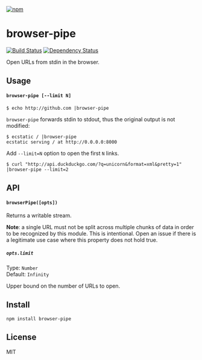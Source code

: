 [![npm](https://nodei.co/npm/browser-pipe.png)](https://npmjs.com/package/browser-pipe)

# browser-pipe

[![Build Status][travis-badge]][travis] [![Dependency Status][david-badge]][david]

Open URLs from stdin in the browser.

[travis]: https://travis-ci.org/eush77/browser-pipe
[travis-badge]: https://travis-ci.org/eush77/browser-pipe.svg
[david]: https://david-dm.org/eush77/browser-pipe
[david-badge]: https://david-dm.org/eush77/browser-pipe.png

## Usage

#### `browser-pipe [--limit N]`

```
$ echo http://github.com |browser-pipe
```

`browser-pipe` forwards stdin to stdout, thus the original output is not modified:

```
$ ecstatic / |browser-pipe
ecstatic serving / at http://0.0.0.0:8000
```

Add `--limit=N` option to open the first `N` links.

```
$ curl "http://api.duckduckgo.com/?q=unicorn&format=xml&pretty=1" |browser-pipe --limit=2
```

## API

#### `browserPipe([opts])`

Returns a writable stream.

__Note__: a single URL must not be split across multiple chunks of data in order to be recognized by this module. This is intentional. Open an issue if there is a legitimate use case where this property does not hold true.

##### `opts.limit`

Type: `Number`<br>
Default: `Infinity`

Upper bound on the number of URLs to open.

## Install

```
npm install browser-pipe
```

## License

MIT
